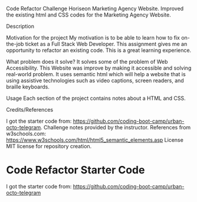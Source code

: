 Code Refactor Challenge
Horiseon Marketing Agency Website. Improved the existing html and CSS codes for the Marketing Agency Website.

Description

Motivation for the project
My motivation is to be able to learn how to fix on-the-job ticket as a Full Stack Web Developer. This assignment gives me an opportunity to refactor an existing code. This is a great learning experience.

What problem does it solve?
It solves some of the problem of Web Accessibility. This Website was improve by making it accessible and solving real-world problem. It uses semantic html which will help a website that is using assistive technologies such as video captions, screen readers, and braille keyboards.

Usage
Each section of the project contains notes about a HTML and CSS.

Credits/References

I got the starter code from: https://github.com/coding-boot-camp/urban-octo-telegram.
Challenge notes provided by the instructor.
References from w3schools.com: https://www.w3schools.com/html/html5_semantic_elements.asp
License
MIT license for repository creation.




# Code Refactor Starter Code
I got the starter code from: https://github.com/coding-boot-camp/urban-octo-telegram

